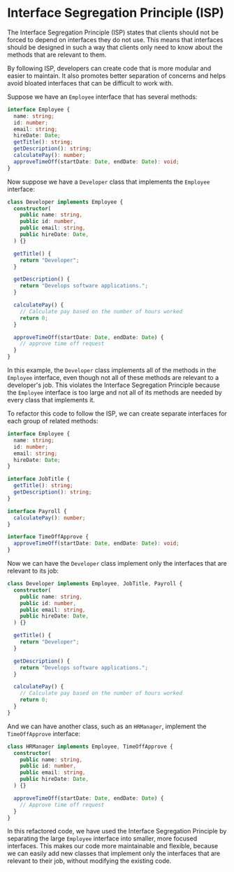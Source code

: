 # Interface Segregation Principle (ISP)

The Interface Segregation Principle (ISP) states that clients should not be forced to depend on interfaces they do not use. This means that interfaces should be designed in such a way that clients only need to know about the methods that are relevant to them.

By following ISP, developers can create code that is more modular and easier to maintain. It also promotes better separation of concerns and helps avoid bloated interfaces that can be difficult to work with.

Suppose we have an `Employee` interface that has several methods:

```typescript
interface Employee {
  name: string;
  id: number;
  email: string;
  hireDate: Date;
  getTitle(): string;
  getDescription(): string;
  calculatePay(): number;
  approveTimeOff(startDate: Date, endDate: Date): void;
}
```

Now suppose we have a `Developer` class that implements the `Employee` interface:

```typescript
class Developer implements Employee {
  constructor(
    public name: string,
    public id: number,
    public email: string,
    public hireDate: Date,
  ) {}

  getTitle() {
    return "Developer";
  }

  getDescription() {
    return "Develops software applications.";
  }

  calculatePay() {
    // Calculate pay based on the number of hours worked
    return 0;
  }

  approveTimeOff(startDate: Date, endDate: Date) {
    // approve time off request
  }
}
```

In this example, the `Developer` class implements all of the methods in the `Employee` interface, even though not all of these methods are relevant to a developer's job. This violates the Interface Segregation Principle because the `Employee` interface is too large and not all of its methods are needed by every class that implements it.

To refactor this code to follow the ISP, we can create separate interfaces for each group of related methods:

```typescript
interface Employee {
  name: string;
  id: number;
  email: string;
  hireDate: Date;
}

interface JobTitle {
  getTitle(): string;
  getDescription(): string;
}

interface Payroll {
  calculatePay(): number;
}

interface TimeOffApprove {
  approveTimeOff(startDate: Date, endDate: Date): void;
}
```

Now we can have the `Developer` class implement only the interfaces that are relevant to its job:

```typescript
class Developer implements Employee, JobTitle, Payroll {
  constructor(
    public name: string,
    public id: number,
    public email: string,
    public hireDate: Date,
  ) {}

  getTitle() {
    return "Developer";
  }

  getDescription() {
    return "Develops software applications.";
  }

  calculatePay() {
    // Calculate pay based on the number of hours worked
    return 0;
  }
}
```

And we can have another class, such as an `HRManager`, implement the `TimeOffApprove` interface:

```typescript
class HRManager implements Employee, TimeOffApprove {
  constructor(
    public name: string,
    public id: number,
    public email: string,
    public hireDate: Date,
  ) {}

  approveTimeOff(startDate: Date, endDate: Date) {
    // Approve time off request
  }
}
```

In this refactored code, we have used the Interface Segregation Principle by separating the large `Employee` interface into smaller, more focused interfaces. This makes our code more maintainable and flexible, because we can easily add new classes that implement only the interfaces that are relevant to their job, without modifying the existing code.

